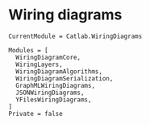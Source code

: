 # Wiring diagrams

```@meta
CurrentModule = Catlab.WiringDiagrams
```

```@autodocs
Modules = [
  WiringDiagramCore,
  WiringLayers,
  WiringDiagramAlgorithms,
  WiringDiagramSerialization,
  GraphMLWiringDiagrams,
  JSONWiringDiagrams,
  YFilesWiringDiagrams,
]
Private = false
```
